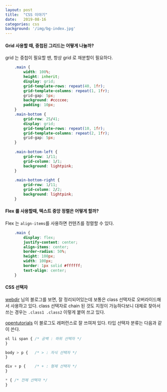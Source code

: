 ```yaml
---
layout: post
title:  "CSS 이야기"
date:   2019-08-16
categories: css
background: '/img/bg-index.jpg'
---
```


#### Grid 사용할 때, 중첩된 그리드는 어떻게 나눌까?
grid 는 중첩이 필요할 땐, 항상 grid 로 재분할이 필요하다. 
 
``` css
    .main {
        width: 100%;
        height: inherit;
        display: grid;
        grid-template-rows: repeat(40, 1fr);
        grid-template-columns: repeat(1, 1fr);
        grid-gap: 5px;
        background: #ccccee;
        padding: 10px;
    }
    .main-bottom {
        grid-row: 25/41;
        display: grid;
        grid-template-rows: repeat(10, 1fr);
        grid-template-columns: repeat(2, 1fr);
        grid-gap: 5px;
    }
    
    .main-bottom-left {
        grid-row: 1/11;
        grid-column: 1/1;
        background: lightpink;
    }
    
    .main-bottom-right {
        grid-row: 1/11;
        grid-column: 2/2;
        background: lightpink;
    }
```

#### Flex 를 사용할때, 텍스트 중앙 정렬은 어떻게 할까?
Flex 는 `align-items`를 사용하면 컨텐츠를 정렬할 수 있다. 

``` css
    .main {
        display: flex;
        justify-content: center;
        align-items: center;
        border-radius: 50%;
        height: 100px;
        width: 100px;
        border: 1px solid #ffffff;
        text-align: center;
    }
```


#### CSS 선택자
[webdir][webdir] 님의 블로그를 보면, 잘 정리되어있는데 보통은 class 선택자로 오버라이드해서 사용하고 있다. 
class 선택자로 chain 된 것도 지정이 가능하다보니 대체로 찾아서 쓰는 경우는 `.class1 .class2` 이렇게 붙여 쓰고 있다.

[opentutorials][opentutorials] 이 블로그도 레퍼런스로 잘 쓰여져 있다.
타입 선택자 분류는 다음과 같이 쓴다. 

``` css
ol li span { /* 공백 : 하위 선택자 */ 
}

body > p {   /* > : 자식 선택자 */
}

div + p {    /* + : 형제 선택자 */
}

* { /* 전체 선택자 */
}
```


[webdir]: https://webdir.tistory.com/339
[opentutorials]: https://opentutorials.org/module/484/4150